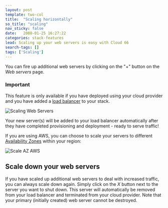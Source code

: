 ```yaml
---
layout: post
template: two-col
title:  "Scaling horizontally"
so_title: "scaling"
nav_sticky: false
date:   2088-01-25 16:27:22
categories: stack-features
lead: Scaling up your web servers is easy with Cloud 66
search-tags: []
tags: ['Scaling']
---
```


You can fire up additional web servers by clicking on the "+" button on the <i>Web servers</i> page.

<div class="notice">
		<h3>Important</h3>
		<p>This feature is only available if you have deployed using your cloud provider and you have added a <a href="/add-ins/load-balancer.html">load balancer</a> to your stack.</p>
</div>

![Scaling Web Servers](http://cdn.cloud66.com/images/help/horizontal_scaling.png)

Your new server(s) will be added to your load balancer automatically after they have completed provisioning and deployment - ready to serve traffic!

If you are using AWS, you can choose to scale your servers to different [Availability Zones](http://docs.aws.amazon.com/AWSEC2/latest/UserGuide/using-regions-availability-zones.html) within your region:

![Scale AZ AWS](http://cdn.cloud66.com/images/help/aws_horizontal_scaling.png)

## Scale down your web servers
If you have scaled up additional web servers to deal with increased traffic, you can always scale down again. Simply click on the _X_ button next to the server you want to shut down. This server will automatically be removed from your load balancer and terminated from your cloud provider.
Note that your primary (initially created) web server cannot be destroyed.
